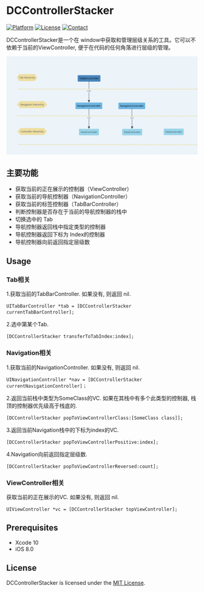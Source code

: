 # DCControllerStacker

[![Platform](https://img.shields.io/badge/platform-iOS-lightgray.svg)]()
[![License](http://img.shields.io/badge/license-MIT-blue.svg)](http://mit-license.org)
[![Contact](https://img.shields.io/badge/contact-wangyanchang21-green.svg)](https://github.com/wangyanchang21)

DCControllerStacker是一个在 window中获取和管理层级关系的工具。它可以不依赖于当前的ViewController, 便于在代码的任何角落进行层级的管理。

![](https://github.com/wangyanchang21/DCControllerStacker/blob/master/Hierarchy.png)

## 主要功能

- 获取当前的正在展示的控制器（ViewController）
- 获取当前的导航控制器（NavigationController）
- 获取当前的标签控制器（TabBarController）
- 判断控制器是否存在于当前的导航控制器的栈中
- 切换选中的 Tab
- 导航控制器返回栈中指定类型的控制器
- 导航控制器返回下标为 Index的控制器
- 导航控制器向前返回指定层级数



## Usage

### Tab相关

1.获取当前的TabBarController. 如果没有, 则返回 nil.

```
UITabBarController *tab = [DCControllerStacker currentTabBarController];
```

2.选中第某个Tab. 

```
[DCControllerStacker transferToTabIndex:index];
```

### Navigation相关

1.获取当前的NavigationController. 如果没有, 则返回 nil.

```
UINavigationController *nav = [DCControllerStacker currentNavigationController]；
```

2.返回当前栈中类型为SomeClass的VC.
如果在其栈中有多个此类型的控制器, 栈顶的控制器优先级高于栈底的.

```
[DCControllerStacker popToViewControllerClass:[SomeClass class]];
```

3.返回当前Navigation栈中的下标为index的VC. 

```
[DCControllerStacker popToViewControllerPositive:index];
```

4.Navigation向前返回指定层级数.

```
[DCControllerStacker popToViewControllerReversed:count];
```

### ViewController相关

获取当前的正在展示的VC. 如果没有, 则返回 nil.

```
UIViewController *vc = [DCControllerStacker topViewController];
```


## Prerequisites

- Xcode 10
- iOS 8.0

## License

DCControllerStacker is licensed under the [MIT License](https://github.com/wangyanchang21/DCControllerStacker/blob/master/LICENSE).
